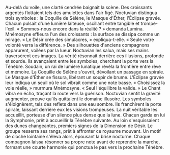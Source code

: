 Au-delà du voile, une clarté cendrée baignait la scène.
Des croissants argentés flottaient tels des amulettes dans l'air figé.
Noctuvian distingua trois symboles : la Coquille de Sélène, le Masque d'Éther, l'Éclipse gravée.
Chacun pulsait d'une lumière laiteuse, oscillant entre tangible et trompe-l'œil.
« Sommes-nous encore dans la réalité ? » demanda Lumina.
Mnémosyne effleura l'un des croissants : la surface se dissipa comme un mirage.
« Le Désir crée des simulacres, » expliqua-t-elle. « Seule votre volonté verra la différence. »
Des silhouettes d'anciens compagnons apparurent, voilées par la lueur.
Noctuvian les salua, mais ses mains traversèrent ces images.
La vérité résonnait derrière ces illusions, profonde et sourde.
Ils avançaient entre les symboles, cherchant la porte vers la Ténèbre.
Soudain, un rai de lumière lunatique révéla la frontière entre rêve et mémoire.
La Coquille de Sélène s'ouvrit, dévoilant un passage en spirale.
Le Masque d'Éther se fissura, libérant un soupir de brume.
L'Éclipse gravée leur indiqua un seuil où le sol vibrait comme une note basse.
« Choisissez la voie réelle, » murmura Mnémosyne. « Seul l'équilibre la valide. »
Le Chant vibra en écho, traçant la route vers la guérison.
Noctuvian sentit la gravité augmenter, preuve qu'ils quittaient le domaine illusoire.
Les symboles s'éloignèrent, tels des reflets dans une eau sombre.
Ils franchirent la porte spirale, laissant derrière eux les visions trompeuses.
La nuit véritable les accueillit, porteuse d'un silence plus dense que la lune.
Chacun garda en lui la Symphonie, prêt à accueillir la Ténèbre suivante.
Au loin s'esquissaient des dunes changeantes, premiers signes de la Dimension de Désir. Le groupe resserra ses rangs, prêt à affronter ce royaume mouvant.
Un motif de cloche lointaine s'éleva alors, épousant la brise nocturne. Chaque compagnon laissa résonner sa propre note avant de reprendre la marche, formant une courte harmonie qui ponctua le pas vers la prochaine Ténèbre.
